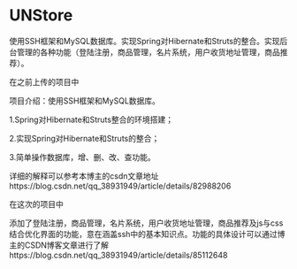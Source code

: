 # UNStore
使用SSH框架和MySQL数据库。实现Spring对Hibernate和Struts的整合。实现后台管理的各种功能（登陆注册，商品管理，名片系统，用户收货地址管理，商品推荐）。 

在之前上传的项目中

项目介绍：使用SSH框架和MySQL数据库。

1.Spring对Hibernate和Struts整合的环境搭建；

2.实现Spring对Hibernate和Struts的整合；

3.简单操作数据库，增、删、改、查功能。

详细的解释可以参考本博主的csdn文章地址https://blog.csdn.net/qq_38931949/article/details/82988206


在这次的项目中

添加了登陆注册，商品管理，名片系统，用户收货地址管理，商品推荐及js与css结合优化界面的功能，意在涵盖ssh中的基本知识点。功能的具体设计可以通过博主的CSDN博客文章进行了解https://blog.csdn.net/qq_38931949/article/details/85112648
